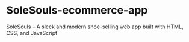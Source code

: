 # SoleSouls-ecommerce-app
SoleSouls – A sleek and modern shoe-selling web app built with HTML, CSS, and JavaScript
